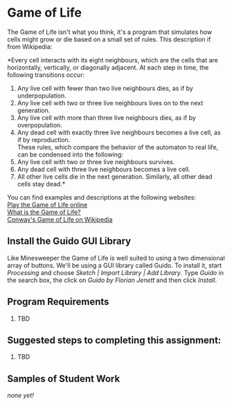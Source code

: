 Game of Life
==================

The Game of Life isn't what you think, it's a program that simulates how cells might grow or die based on a small set of rules. This description if from Wikipedia:

*Every cell interacts with its eight neighbours, which are the cells that are horizontally, vertically, or diagonally adjacent. At each step in time, the following transitions occur:   

1. Any live cell with fewer than two live neighbours dies, as if by underpopulation.   
2. Any live cell with two or three live neighbours lives on to the next generation.   
3. Any live cell with more than three live neighbours dies, as if by overpopulation.   
4. Any dead cell with exactly three live neighbours becomes a live cell, as if by reproduction.   
These rules, which compare the behavior of the automaton to real life, can be condensed into the following:   
1. Any live cell with two or three live neighbours survives.   
2. Any dead cell with three live neighbours becomes a live cell.   
3. All other live cells die in the next generation. Similarly, all other dead cells stay dead.*   

You can find examples and descriptions at the following websites:   
[Play the Game of Life online](https://playgameoflife.com/)   
[What is the Game of Life?](http://www.math.com/students/wonders/life/life.html)   
[Conway's Game of Life on Wikipedia](https://en.wikipedia.org/wiki/Conway%27s_Game_of_Life)   

Install the Guido GUI Library
--------------------------------
Like Minesweeper the Game of Life is well suited to using a two dimensional array of buttons. We'll be using a GUI library called Guido. To install it, start *Processing* and choose *Sketch | Import Library | Add Library*. Type *Guido* in the search box, the click on *Guido by Florian Jenett* and then click *Install*.

Program Requirements
--------------------
1. TBD


Suggested steps to completing this assignment:
----------------------------------------------
1. TBD



Samples of Student Work
-----------------------
*none yet!*
